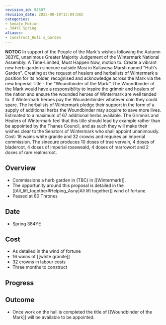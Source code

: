 ```yaml
---
revision_id: 94597
revision_date: 2022-08-19T13:04:00Z
categories:
- Senate Motion
- 384YE Spring
aliases:
- Construct_Hufi's_Garden
---
```




__NOTOC__
In support of the People of the Mark's wishes following the Autumn 383YE, unanimous Greater Majority Judgement of the Wintermark National Assembly: A Time-Limited, Must Happen Now, motion to: Create a vibrant new herb-garden sinecure outside Masi in Kallavesa Marsh named "Hufi's Garden". Creating at the request of healers and herbalists of Wintermark a position for its holder, recognised and acknowledge across the Mark via the new Imperial Title - the "Woundbinder of the Mark." The Woundbinder of the Mark would have a responsibility to inspire the grimnir and healers of the nation and ensure the wounded heroes of Wintermark are well tended to. If Wintermark heroes pay the Wounderbinder whatever coin they could spare. The herbalists of Wintermark pledge their support in the form of a supply of additional herbs the Woundbinder may acquire to save more lives. Estimated to a maximum of 67 additional herbs available. The Grimnirs and Healers of Wintermark feel that this title should lead by example rather than be appointed by the Thanes Council, and as such they will make their wishes clear to the Senators of Wintermark who shall appoint unanimously. Cost: 16 wains white granite and 32 crowns and requires an imperial commission. The sinecure produces 10 doses of true vervain, 4 doses of bladeroot, 4 doses of imperial roseweald, 4 doses of marrowort and 2 doses of rare realmsroot.
## Overview
* Commissions a herb garden in (TBC) in [[Wintermark]].
* The opportunity around this proposal is detailed in the [[All_lift_together#Helping_Asny|All lift together]] wind of fortune.
* Passed at 80 Thrones
## Date
* Spring 384YE
## Cost
* As detailed in the wind of fortune
* 16 wains of [[white granite]]
* 32 crowns in labour costs
* Three months to construct
## Progress

## Outcome
* Once work on the hall is completed the title of [[Woundbinder of the Mark]] will be available to be appointed.